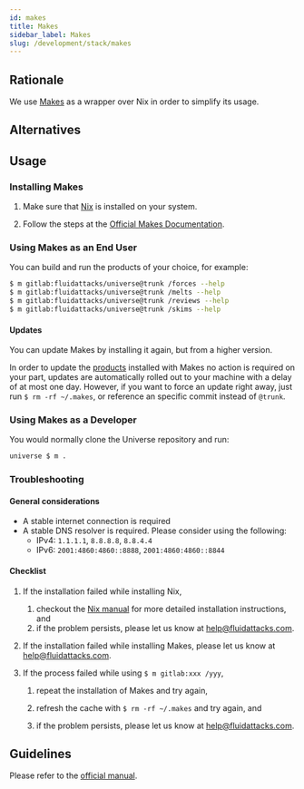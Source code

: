 ```yaml
---
id: makes
title: Makes
sidebar_label: Makes
slug: /development/stack/makes
---
```


## Rationale

We use [Makes](https://github.com/fluidattacks/makes)
as a wrapper over Nix
in order to simplify its usage.

## Alternatives

## Usage

### Installing Makes

1. Make sure that [Nix](/development/stack/nix) is installed on your system.

1. Follow the steps at the
   [Official Makes Documentation](https://github.com/fluidattacks/makes).

### Using Makes as an End User

You can build and run the products of your choice, for example:

```bash
$ m gitlab:fluidattacks/universe@trunk /forces --help
$ m gitlab:fluidattacks/universe@trunk /melts --help
$ m gitlab:fluidattacks/universe@trunk /reviews --help
$ m gitlab:fluidattacks/universe@trunk /skims --help
```

#### Updates

You can update Makes by installing it again, but from a higher version.

In order to update the [products](/development/products) installed with Makes
no action is required on your part,
updates are automatically rolled out to your machine
with a delay of at most one day.
However,
if you want to force an update right away,
just run `$ rm -rf ~/.makes`,
or reference an specific commit instead of `@trunk`.

### Using Makes as a Developer

You would normally clone the Universe repository and run:

```sh
universe $ m .
```

### Troubleshooting

#### General considerations

- A stable internet connection is required
- A stable DNS resolver is required.
  Please consider using the following:
  - IPv4: `1.1.1.1`, `8.8.8.8`, `8.8.4.4`
  - IPv6: `2001:4860:4860::8888`, `2001:4860:4860::8844`

#### Checklist

1. If the installation failed while installing Nix,

   1. checkout the [Nix manual](https://nixos.org/manual/nix/stable/#chap-installation)
      for more detailed installation instructions, and
   1. if the problem persists,
      please let us know at help@fluidattacks.com.

1. If the installation failed while installing Makes,
   please let us know at help@fluidattacks.com.

1. If the process failed while using `$ m gitlab:xxx /yyy`,

   1. repeat the installation of Makes and try again,

   1. refresh the cache with `$ rm -rf ~/.makes` and try again, and

   1. if the problem persists,
      please let us know at help@fluidattacks.com.

## Guidelines

Please refer to the [official manual](https://github.com/fluidattacks/makes).
